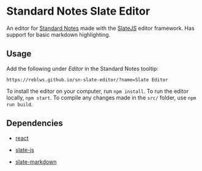 # Standard Notes Slate Editor

An editor for [Standard Notes](http://standardnotes.org) made with the [SlateJS](http://slatejs.org) editor framework. Has support for basic markdown highlighting.

## Usage

Add the following under *Editor* in the Standard Notes tooltip:

`https://reblws.github.io/sn-slate-editor/?name=Slate Editor`

To install the editor on your computer, run `npm install`. To run the editor locally, `npm start`. To compile any changes made in the `src/` folder, use `npm run build`.

## Dependencies

- [react](https://facebook.github.io/react/)

- [slate-js](http://slatejs.org)

- [slate-markdown](https://www.npmjs.com/package/slate-markdown)
